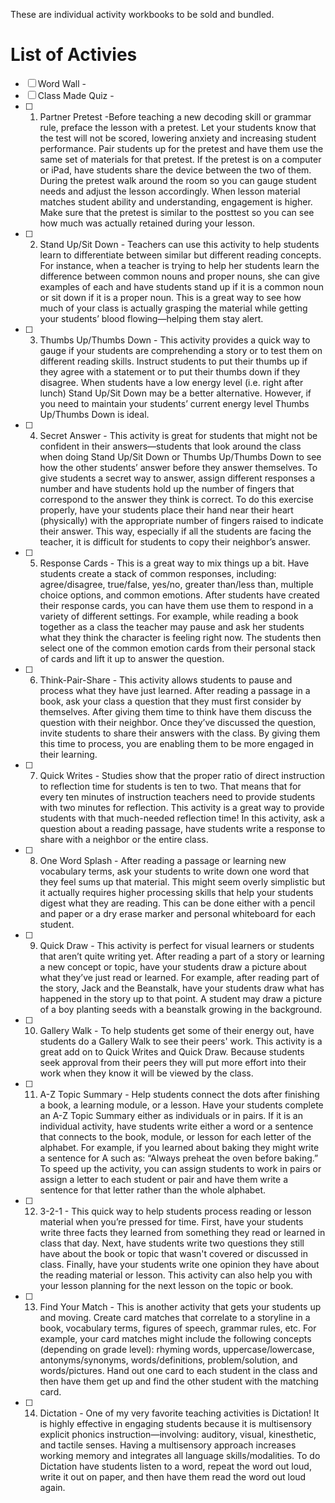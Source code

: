 These are individual activity workbooks to be sold and bundled.


# List of Activies
- [ ] Word Wall - 
- [ ] Class Made Quiz - 
- [ ] 1. Partner Pretest -Before teaching a new decoding skill or grammar rule, preface the lesson with a pretest. Let your students know that the test will not be scored, lowering anxiety and increasing student performance. Pair students up for the pretest and have them use the same set of materials for that pretest. If the pretest is on a computer or iPad, have students share the device between the two of them. During the pretest walk around the room so you can gauge student needs and adjust the lesson accordingly. When lesson material matches student ability and understanding, engagement is higher. Make sure that the pretest is similar to the posttest so you can see how much was actually retained during your lesson.
- [ ] 2. Stand Up/Sit Down - Teachers can use this activity to help students learn to differentiate between similar but different reading concepts. For instance, when a teacher is trying to help her students learn the difference between common nouns and proper nouns, she can give examples of each and have students stand up if it is a common noun or sit down if it is a proper noun. This is a great way to see how much of your class is actually grasping the material while getting your students’ blood flowing—helping them stay alert.
- [ ] 3. Thumbs Up/Thumbs Down - This activity provides a quick way to gauge if your students are comprehending a story or to test them on different reading skills. Instruct students to put their thumbs up if they agree with a statement or to put their thumbs down if they disagree. When students have a low energy level (i.e. right after lunch) Stand Up/Sit Down may be a better alternative. However, if you need to maintain your students’ current energy level Thumbs Up/Thumbs Down is ideal.
- [ ] 4. Secret Answer - This activity is great for students that might not be confident in their answers—students that look around the class when doing Stand Up/Sit Down or Thumbs Up/Thumbs Down to see how the other students’ answer before they answer themselves. To give students a secret way to answer, assign different responses a number and have students hold up the number of fingers that correspond to the answer they think is correct. To do this exercise properly, have your students place their hand near their heart (physically) with the appropriate number of fingers raised to indicate their answer. This way, especially if all the students are facing the teacher, it is difficult for students to copy their neighbor’s answer.
- [ ] 5. Response Cards - This is a great way to mix things up a bit. Have students create a stack of common responses, including: agree/disagree, true/false, yes/no, greater than/less than, multiple choice options, and common emotions. After students have created their response cards, you can have them use them to respond in a variety of different settings. For example, while reading a book together as a class the teacher may pause and ask her students what they think the character is feeling right now. The students then select one of the common emotion cards from their personal stack of cards and lift it up to answer the question.
- [ ] 6. Think-Pair-Share - This activity allows students to pause and process what they have just learned. After reading a passage in a book, ask your class a question that they must first consider by themselves. After giving them time to think have them discuss the question with their neighbor. Once they’ve discussed the question, invite students to share their answers with the class. By giving them this time to process, you are enabling them to be more engaged in their learning.
- [ ] 7. Quick Writes - Studies show that the proper ratio of direct instruction to reflection time for students is ten to two. That means that for every ten minutes of instruction teachers need to provide students with two minutes for reflection. This activity is a great way to provide students with that much-needed reflection time! In this activity, ask a question about a reading passage, have students write a response to share with a neighbor or the entire class.
- [ ] 8. One Word Splash - After reading a passage or learning new vocabulary terms, ask your students to write down one word that they feel sums up that material. This might seem overly simplistic but it actually requires higher processing skills that help your students digest what they are reading. This can be done either with a pencil and paper or a dry erase marker and personal whiteboard for each student.
- [ ] 9. Quick Draw - This activity is perfect for visual learners or students that aren’t quite writing yet. After reading a part of a story or learning a new concept or topic, have your students draw a picture about what they’ve just read or learned. For example, after reading part of the story, Jack and the Beanstalk, have your students draw what has happened in the story up to that point. A student may draw a picture of a boy planting seeds with a beanstalk growing in the background.
- [ ] 10. Gallery Walk - To help students get some of their energy out, have students do a Gallery Walk to see their peers' work. This activity is a great add on to Quick Writes and Quick Draw. Because students seek approval from their peers they will put more effort into their work when they know it will be viewed by the class.
- [ ] 11. A-Z Topic Summary - Help students connect the dots after finishing a book, a learning module, or a lesson. Have your students complete an A-Z Topic Summary either as individuals or in pairs. If it is an individual activity, have students write either a word or a sentence that connects to the book, module, or lesson for each letter of the alphabet. For example, if you learned about baking they might write a sentence for A such as: “Always preheat the oven before baking.” To speed up the activity, you can assign students to work in pairs or assign a letter to each student or pair and have them write a sentence for that letter rather than the whole alphabet. 
- [ ] 12. 3-2-1 - This quick way to help students process reading or lesson material when you’re pressed for time. First, have your students write three facts they learned from something they read or learned in class that day. Next, have students write two questions they still have about the book or topic that wasn't covered or discussed in class. Finally, have your students write one opinion they have about the reading material or lesson. This activity can also help you with your lesson planning for the next lesson on the topic or book. 
- [ ] 13. Find Your Match - This is another activity that gets your students up and moving. Create card matches that correlate to a storyline in a book, vocabulary terms, figures of speech, grammar rules, etc. For example, your card matches might include the following concepts (depending on grade level): rhyming words, uppercase/lowercase, antonyms/synonyms, words/definitions, problem/solution, and words/pictures. Hand out one card to each student in the class and then have them get up and find the other student with the matching card.
- [ ] 14. Dictation - One of my very favorite teaching activities is Dictation! It is highly effective in engaging students because it is multisensory explicit phonics instruction—involving: auditory, visual, kinesthetic, and tactile senses. Having a multisensory approach increases working memory and integrates all language skills/modalities. To do Dictation have students listen to a word, repeat the word out loud, write it out on paper, and then have them read the word out loud again.